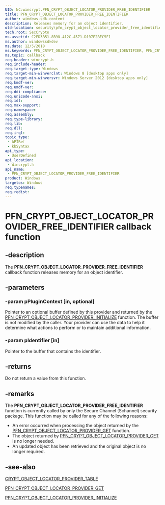 ```yaml
---
UID: NC:wincrypt.PFN_CRYPT_OBJECT_LOCATOR_PROVIDER_FREE_IDENTIFIER
title: PFN_CRYPT_OBJECT_LOCATOR_PROVIDER_FREE_IDENTIFIER
author: windows-sdk-content
description: Releases memory for an object identifier.
old-location: security\pfn_crypt_object_locator_provider_free_identifier.htm
tech.root: SecCrypto
ms.assetid: C2ED3B51-8B98-412C-A571-D107F2BEC5F1
ms.author: windowssdkdev
ms.date: 12/5/2018
ms.keywords: PFN_CRYPT_OBJECT_LOCATOR_PROVIDER_FREE_IDENTIFIER, PFN_CRYPT_OBJECT_LOCATOR_PROVIDER_FREE_IDENTIFIER callback, PFN_CRYPT_OBJECT_LOCATOR_PROVIDER_FREE_IDENTIFIER callback function [Security], security.pfn_crypt_object_locator_provider_free_identifier, wincrypt/PFN_CRYPT_OBJECT_LOCATOR_PROVIDER_FREE_IDENTIFIER
ms.topic: callback
req.header: wincrypt.h
req.include-header: 
req.target-type: Windows
req.target-min-winverclnt: Windows 8 [desktop apps only]
req.target-min-winversvr: Windows Server 2012 [desktop apps only]
req.kmdf-ver: 
req.umdf-ver: 
req.ddi-compliance: 
req.unicode-ansi: 
req.idl: 
req.max-support: 
req.namespace: 
req.assembly: 
req.type-library: 
req.lib: 
req.dll: 
req.irql: 
topic_type:
 - APIRef
 - kbSyntax
api_type:
 - UserDefined
api_location:
 - Wincrypt.h
api_name:
 - PFN_CRYPT_OBJECT_LOCATOR_PROVIDER_FREE_IDENTIFIER
product: Windows
targetos: Windows
req.typenames: 
req.redist: 
---
```


# PFN_CRYPT_OBJECT_LOCATOR_PROVIDER_FREE_IDENTIFIER callback function


## -description


The <b>PFN_CRYPT_OBJECT_LOCATOR_PROVIDER_FREE_IDENTIFIER</b> callback function releases memory for an object identifier.


## -parameters




### -param pPluginContext [in, optional]

Pointer to an optional buffer defined by this provider and returned by the <a href="https://msdn.microsoft.com/DBDE5B98-AC31-4CA0-A7C6-1FCD8FAC51FC">PFN_CRYPT_OBJECT_LOCATOR_PROVIDER_INITIALIZE</a> function. The buffer is not modified by the caller. Your provider can use the data to help it determine what actions to perform or to maintain additional information. 


### -param pIdentifier [in]

Pointer to the buffer that contains the identifier.


## -returns



Do not return a value from this function. 




## -remarks



The <b>PFN_CRYPT_OBJECT_LOCATOR_PROVIDER_FREE_IDENTIFIER</b> function is currently called by only the Secure Channel (Schannel) security package. This function may be called for any of the following reasons:

<ul>
<li>An error occurred when processing the object returned by the <a href="https://msdn.microsoft.com/2073915D-F23B-41BD-8376-4493FE9D62C6">PFN_CRYPT_OBJECT_LOCATOR_PROVIDER_GET</a> function.</li>
<li>The object returned by <a href="https://msdn.microsoft.com/2073915D-F23B-41BD-8376-4493FE9D62C6">PFN_CRYPT_OBJECT_LOCATOR_PROVIDER_GET</a> is no longer needed.</li>
<li>An updated object has been retrieved and the original object is no longer required.</li>
</ul>



## -see-also




<a href="https://msdn.microsoft.com/4B319A83-C230-4BFE-AF21-1395ED2D234B">CRYPT_OBJECT_LOCATOR_PROVIDER_TABLE</a>



<a href="https://msdn.microsoft.com/2073915D-F23B-41BD-8376-4493FE9D62C6">PFN_CRYPT_OBJECT_LOCATOR_PROVIDER_GET</a>



<a href="https://msdn.microsoft.com/DBDE5B98-AC31-4CA0-A7C6-1FCD8FAC51FC">PFN_CRYPT_OBJECT_LOCATOR_PROVIDER_INITIALIZE</a>
 

 

